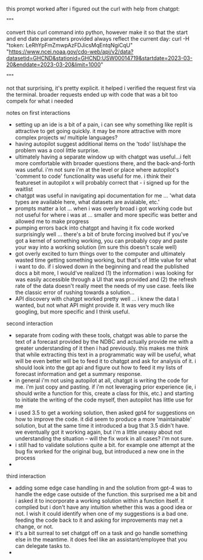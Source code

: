this prompt worked after i figured out the curl with help from chatgpt:

"""

convert this curl command into python, however make it so that the start and end date parameters provided always reflect the current day: curl -H "token: LeRhYpFmZmwpAzFDJicsMqEntqNgiCqU" "https://www.ncei.noaa.gov/cdo-web/api/v2/data?datasetid=GHCND&stationid=GHCND:USW00014719&startdate=2023-03-20&enddate=2023-03-20&limit=1000"

"""

not that surprising, it's pretty explicit. it helped i verified the request first via the terminal. broader requests ended up with code that was a bit too compelx for what i needed

 notes on first interactions
- setting up an ide is a bit of a pain, i can see why something like replit is attractive to get going quickly. it may be more attractive with more complex projects w/ multiple languages?
- having autopilot suggest additional items on the 'todo' list/shape the problem was a cool little surprise.
- ultimately having a separate window up with chatgpt was useful...i felt more comfortable with broader questions there, and the back-and-forth was useful. i'm not sure i'm at the level or place where autopilot's 'comment to code' functionality was useful for me. i think their featureset in autopilot x will probably correct that - i signed up for the waitlist
- chatgpt was useful in navigating api documentation for me … 'what data types are available here, what datasets are avialable, etc.' 
- prompts matter a lot … when i was overly broad i got working code but not useful for where i was at … smaller and more specific was better and allowed me to make progress
- pumping errors back into chatgpt and having it fix code worked surprisingly well … there's a bit of brute forcing involved but if you've got a kernel of something working, you can probably copy and paste your way into a working solution (im sure this doesn't scale well)
- got overly excited to turn things over to the computer and ultimately wasted time getting something working, but that's of little value for what i want to do. if i slowed down in the beginning and read the published docs a bit more, I would've realized (1) the information i was looking for was easily accessible through a UI that was provided and (2) the refresh rate of the data doesn't really meet the needs of my use case. feels like the classic error of rushing towards a solution…
- API discovery with chatgpt worked pretty well … i knew the data I wanted, but not what API might provide it. It was very much like googling, but more specific and I think useful. 

second interaction
- separate from coding with these tools, chatgpt was able to parse the text of a forecast provided by the NDBC and actually provide me with a greater understanding of it then i had previously. this makes me think that while extracting this text in a programmatic way will be useful, what will be even better will be to feed it to chatgpt and ask for analysis of it. i should look into the gpt api and figure out how to feed it my lists of forecast information and get a summary response.
- in general i'm not using autopilot at all, chatgpt is writing the code for me. i'm just copy and pasting. if i'm not leveraging prior experience (ie, i should write a function for this, create a class for this, etc.) and starting to initiate the writing of the code myself, then autopilot has little use for me
- i used 3.5 to get a working solution, then asked gpt4 for suggestions on how to improve the code. it did seem to produce a more 'maintainable' solution, but at the same time it introduced a bug that 3.5 didn't have. we eventually got it working again, but i'm a little uneasy about not understanding the situation – will the fix work in all cases? i'm not sure. 
- i still had to validate solutions quite a bit. for example one attempt at the bug fix worked for the original bug, but introduced a new one in the process 
- 

third interaction
- adding some edge case handling in and the solution from gpt-4 was to handle the edge case outside of the function. this surprised me a bit and i asked it to incorporate a working solution within a function itself. it complied but i don't have any intuition whether this was a good idea or not. I wish it could identify when one of my suggestions is a bad one. feeding the code back to it and asking for improvements may net a change, or not. 
- it's a bit surreal to set chatgpt off on a task and go handle something else in the meantime. it does feel like an assistant/employee that you can delegate tasks to.
- 
